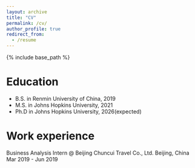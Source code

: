 ```yaml
---
layout: archive
title: "CV"
permalink: /cv/
author_profile: true
redirect_from:
  - /resume
---
```


{% include base_path %}

# Education

-   B.S. in Renmin University of China, 2019
-   M.S. in Johns Hopkins University, 2021
-   Ph.D in Johns Hopkins University, 2026(expected)

# Work experience

Business Analysis Intern \@ Beijing Chuncui Travel Co., Ltd. Beijing, China      Mar 2019 - Jun 2019

